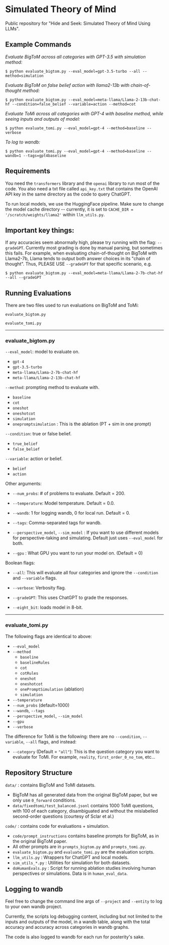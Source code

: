 # Simulated Theory of Mind

Public repository for "Hide and Seek: Simulated Theory of Mind Using LLMs".

## Example Commands

*Evaluate BigToM across all categories with GPT-3.5 with simulation method:*
```
$ python evaluate_bigtom.py --eval_model=gpt-3.5-turbo --all --method=simulation
```

*Evaluate BigToM on false belief action with llama2-13b with chain-of-thought method:*
```
$ python evaluate_bigtom.py --eval_model=meta-llama/Llama-2-13b-chat-hf --condition=false_belief --variable=action --method=cot
```

*Evaluate ToMi across all categories with GPT-4 with baseline method, while seeing inputs and outputs of model:*
```
$ python evaluate_tomi.py --eval_model=gpt-4 --method=baseline --verbose
```

*To log to wandb:*

```
$ python evaluate_tomi.py --eval_model=gpt-4 --method=baseline --wandb=1 --tags=gpt4baseline
```

## Requirements

You need the `transformers` library and the `openai` library to run most of the code.
You also need a txt file called `api_key.txt` that contains the OpenAI API key in the same directory as the code to query ChatGPT.

To run local models, we use the HuggingFace pipeline.
Make sure to change the model cache directory -- currently, it is set to `CACHE_DIR = '/scratch/weights/llama2'` within `llm_utils.py`.

## Important key things:
If any accuracies seem abnormally high, please try running with the flag: `--gradeGPT`. Currently most grading is done by manual parsing, but sometimes this fails. For example, when evaluating chain-of-thought on BigToM with Llama2-7b, Llama tends to output both answer choices in its "chain of thought". Thus, PLEASE USE `--gradeGPT` for that specific scenario, e.g.
```
$ python evaluate_bigtom.py --eval_model=meta-llama/Llama-2-7b-chat-hf --all --gradeGPT
```

## Running Evaluations

There are two files used to run evaluations on BigToM and ToMi:

`evaluate_bigtom.py`

`evaluate_tomi.py`

---

### evaluate_bigtom.py



`--eval_model`: model to evaluate on. 
-  `gpt-4`
- `gpt-3.5-turbo`
- `meta-llama/Llama-2-7b-chat-hf`
- `meta-llama/Llama-2-13b-chat-hf`


`--method`: prompting method to evaluate with. 
- `baseline`
- `cot`
- `oneshot`
- `oneshotcot`
- `simulation`
- `onepromptsimulation` : This is the ablation (PT + sim in one prompt)


`--condition`: true or false belief.
- `true_belief`
- `false_belief`



`--variable`: action or belief.
- `belief`
- `action`


Other arguments:

- `--num_probs`: # of problems to evaluate. Default = 200.

- `--temperature`: Model temperature. Default = 0.0.

- `--wandb`: 1 for logging wandb, 0 for local run. Default = 0.

- `--tags`: Comma-separated tags for wandb.

- `--perspective_model`, `--sim_model` : If you want to use different models for perspective-taking and simulating. Default just uses `--eval_model` for both.

- `--gpu` : What GPU you want to run your model on. (Default = 0)


Boolean flags:

- `--all`: This will evaluate all four categories and ignore the `--condition` and `--variable` flags. 

- `--verbose`: Verbosity flag.

- `--gradeGPT`: This uses ChatGPT to grade the responses.

- `--eight_bit`: loads model in 8-bit.

---

### evaluate_tomi.py

The following flags are identical to above:

- `--eval_model`
- `--method`
    - `baseline`
    - `baselineRules`
    - `cot`
    - `cotRules`
    - `oneshot`
    - `oneshotcot`
    - `onePromptSimulation` (ablation)
    - `simulation`
- `--temperature`
- `--num_probs` (default=1000)
- `--wandb`, `--tags`
- `--perspective_model`, `--sim_model`
- `--gpu`
- `--verbose`

The difference for ToMi is the following: there are no `--condition`, `--variable`, `--all` flags, and instead:

- `--category` (Default = `"all"`): This is the question category you want to evaluate for ToMi. For example, `reality`, `first_order_0_no_tom`, etc...

## Repository Structure

`data/` : contains BigToM and ToMI datasets.
- BigToM has all generated data from the original BigToM paper, but we only use `0_forward` conditions.
- `data/fixedtomi/test_balanced.jsonl` contains 1000 ToMI questions, with 100 of each category, disambiguated and without the mislabelled second-order questions (courtesy of Sclar et al.)

`code/` : contains code for evaluations + simulation.
- `code/prompt_instructions` contains baseline prompts for BigToM, as in the original BigToM paper.
- All other prompts are in `prompts_bigtom.py` and `prompts_tomi.py`.
- `evaluate_bigtom.py` and `evaluate_tomi.py` are the evaluation scripts.
- `llm_utils.py` : Wrappers for ChatGPT and local models.
- `sim_utils_*.py` : Utilities for simulation for both datasets.
- `doHumanEvals.py` : Script for running ablation studies involving human perspectives or simulations. Data is in `human_eval_data`.

## Logging to wandb
Feel free to change the command line args of `--project` and `--entity` to log to your own wandb project.

Currently, the scripts log debugging content, including but not limited to the inputs and outputs of the model, in a wandb table, along with the total accuracy and accuracy across categories in wandb graphs.

The code is also logged to wandb for each run for posterity's sake.



